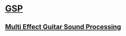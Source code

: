 # [GSP](https://github.com/Guitar-Sound-Processing/GSP/Wiki)

## [Multi Effect Guitar Sound Processing](https://github.com/Guitar-Sound-Processing/GSP/Wiki)
